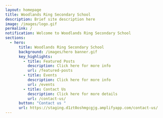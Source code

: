 ```yaml
---
layout: homepage
title: Woodlands Ring Secondary School
description: Brief site description here
image: /images/logo.gif
permalink: /
notification: Welcome to Woodlands Ring Secondary School
sections:
  - hero:
      title: Woodlands Ring Secondary School
      background: /images/hero banner.gif
      key_highlights:
        - title: Featured Posts
          description: Click here for more info
          url: /featured-posts
        - title: Events
          description: Click here for more info
          url: /events
        - title: Contact Us
          description: Click here for more details
          url: /contact-us/
      button: "Contact us "
      url: https://staging.d1zt0oshmgcgjg.amplifyapp.com/contact-us/
---
```

